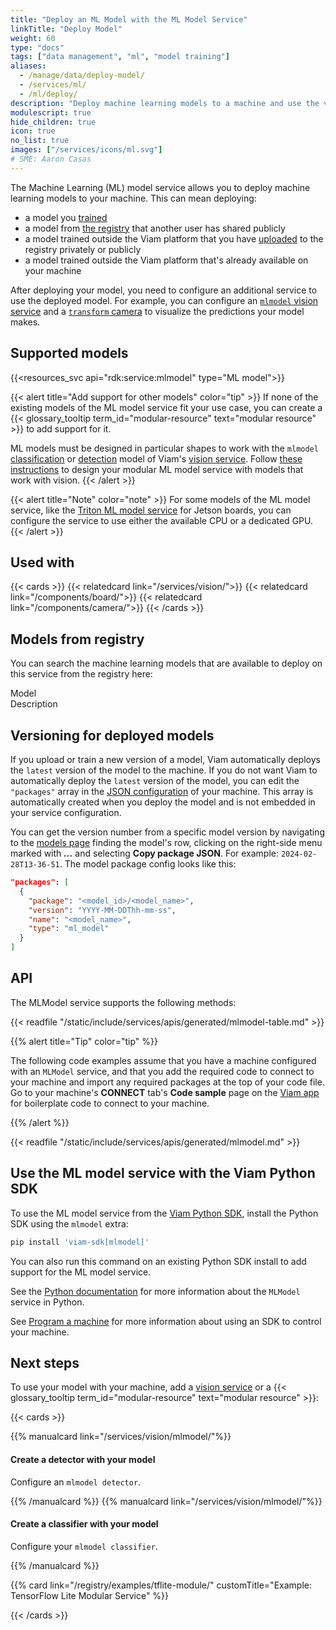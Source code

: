 ```yaml
---
title: "Deploy an ML Model with the ML Model Service"
linkTitle: "Deploy Model"
weight: 60
type: "docs"
tags: ["data management", "ml", "model training"]
aliases:
  - /manage/data/deploy-model/
  - /services/ml/
  - /ml/deploy/
description: "Deploy machine learning models to a machine and use the vision service to detect or classify images or to create point clouds of identified objects."
modulescript: true
hide_children: true
icon: true
no_list: true
images: ["/services/icons/ml.svg"]
# SME: Aaron Casas
---
```


The Machine Learning (ML) model service allows you to deploy machine learning models to your machine.
This can mean deploying:

- a model you [trained](/services/ml/train-model/)
- a model from [the registry](https://app.viam.com/registry) that another user has shared publicly
- a model trained outside the Viam platform that you have [uploaded](/services/ml/upload-model/) to the registry privately or publicly
- a model trained outside the Viam platform that's already available on your machine

After deploying your model, you need to configure an additional service to use the deployed model.
For example, you can configure an [`mlmodel` vision service](/services/vision/) and a [`transform` camera](/components/camera/transform/) to visualize the predictions your model makes.

## Supported models

{{<resources_svc api="rdk:service:mlmodel" type="ML model">}}

{{< alert title="Add support for other models" color="tip" >}}
If none of the existing models of the ML model service fit your use case, you can create a {{< glossary_tooltip term_id="modular-resource" text="modular resource" >}} to add support for it.

ML models must be designed in particular shapes to work with the `mlmodel` [classification](/services/vision/mlmodel/) or [detection](/services/vision/mlmodel/) model of Viam's [vision service](/services/vision/).
Follow [these instructions](/registry/advanced/mlmodel-design/) to design your modular ML model service with models that work with vision.
{{< /alert >}}

{{< alert title="Note" color="note" >}}
For some models of the ML model service, like the [Triton ML model service](https://github.com/viamrobotics/viam-mlmodelservice-triton/tree/main/) for Jetson boards, you can configure the service to use either the available CPU or a dedicated GPU.
{{< /alert >}}

## Used with

{{< cards >}}
{{< relatedcard link="/services/vision/">}}
{{< relatedcard link="/components/board/">}}
{{< relatedcard link="/components/camera/">}}
{{< /cards >}}

## Models from registry

You can search the machine learning models that are available to deploy on this service from the registry here:

<div id="searchboxML"></div>
<p>
<div id="searchstatsML"></div></p>
<div class="mr-model" id="">
  <div class="modellistheader">
    <div class="name">Model</div>
    <div>Description</div>
  </div>
<div id="hitsML" class="modellist">
</div>
<div id="paginationML"></div>
</div>

## Versioning for deployed models

If you upload or train a new version of a model, Viam automatically deploys the `latest` version of the model to the machine.
If you do not want Viam to automatically deploy the `latest` version of the model, you can edit the `"packages"` array in the [JSON configuration](/build/configure/#the-configure-tab) of your machine.
This array is automatically created when you deploy the model and is not embedded in your service configuration.

You can get the version number from a specific model version by navigating to the [models page](https://app.viam.com/data/models) finding the model's row, clicking on the right-side menu marked with **_..._** and selecting **Copy package JSON**. For example: `2024-02-28T13-36-51`.
The model package config looks like this:

```json
"packages": [
  {
    "package": "<model_id>/<model_name>",
    "version": "YYYY-MM-DDThh-mm-ss",
    "name": "<model_name>",
    "type": "ml_model"
  }
]
```

## API

The MLModel service supports the following methods:

{{< readfile "/static/include/services/apis/generated/mlmodel-table.md" >}}

{{% alert title="Tip" color="tip" %}}

The following code examples assume that you have a machine configured with an `MLModel` service, and that you add the required code to connect to your machine and import any required packages at the top of your code file.
Go to your machine's **CONNECT** tab's **Code sample** page on the [Viam app](https://app.viam.com) for boilerplate code to connect to your machine.

{{% /alert %}}

{{< readfile "/static/include/services/apis/generated/mlmodel.md" >}}

## Use the ML model service with the Viam Python SDK

To use the ML model service from the [Viam Python SDK](https://python.viam.dev/), install the Python SDK using the `mlmodel` extra:

```sh {class="command-line" data-prompt="$"}
pip install 'viam-sdk[mlmodel]'
```

You can also run this command on an existing Python SDK install to add support for the ML model service.

See the [Python documentation](https://python.viam.dev/autoapi/viam/services/mlmodel/mlmodel/index.html#viam.services.mlmodel.mlmodel.MLModel) for more information about the `MLModel` service in Python.

See [Program a machine](/build/program/) for more information about using an SDK to control your machine.

## Next steps

To use your model with your machine, add a [vision service](/services/vision/) or a {{< glossary_tooltip term_id="modular-resource" text="modular resource" >}}:

{{< cards >}}

{{% manualcard link="/services/vision/mlmodel/"%}}

<h4>Create a detector with your model</h4>

Configure an `mlmodel detector`.

{{% /manualcard %}}
{{% manualcard link="/services/vision/mlmodel/"%}}

<h4>Create a classifier with your model</h4>

Configure your `mlmodel classifier`.

{{% /manualcard %}}

{{% card link="/registry/examples/tflite-module/" customTitle="Example: TensorFlow Lite Modular Service" %}}

{{< /cards >}}

